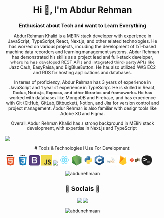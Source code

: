 <h1 align="center">Hi 👋, I'm Abdur Rehman</h1>
<h3 align="center">Enthusiast about Tech and want to Learn Everything</h3>



<p align="center">
    Abdur Rehman Khalid is a MERN stack developer with experience in JavaScript, TypeScript, React, Next.js, and other related technologies. He has worked on various projects, including the development of IoT-based machine data recorders and learning management systems. Abdur Rehman has demonstrated his skills as a project lead and full-stack developer, where he has developed REST APIs and integrated third-party APIs like Jazz Cash, EasyPaisa, and BigBlueButton. He has also utilized AWS EC2 and RDS for hosting applications and databases. </p>

  <p align="center">  In terms of proficiency, Abdur Rehman has 3 years of experience in JavaScript and 1 year of experience in TypeScript. He is skilled in React, Redux, Node.js, Express, and other libraries and frameworks. He has worked with databases like MongoDB and Firebase, and has experience with Git (GitHub, GitLab, Bitbucket), Notion, and Jira for version control and project management. Abdur Rehman is also familiar with design tools like Adobe XD and Figma.</p>


  <p align="center">     Overall, Abdur Rehman Khalid has a strong background in MERN stack development, with expertise in Next.js and TypeScript.</p>


<img  align="center"
    src='https://user-images.githubusercontent.com/5713670/87202985-820dcb80-c2b6-11ea-9f56-7ec461c497c3.gif'
    width="190">

<p align="center"># Tools & Technologies I Use For Development:</p>
<code><img height="35" src="https://raw.githubusercontent.com/github/explore/80688e429a7d4ef2fca1e82350fe8e3517d3494d/topics/html/html.png"></code>
<code><img height="35" src="https://raw.githubusercontent.com/github/explore/80688e429a7d4ef2fca1e82350fe8e3517d3494d/topics/css/css.png"></code>
<code><img height="35" src="https://raw.githubusercontent.com/github/explore/80688e429a7d4ef2fca1e82350fe8e3517d3494d/topics/bootstrap/bootstrap.png"></code>
<code><img height="35" src="https://raw.githubusercontent.com/github/explore/80688e429a7d4ef2fca1e82350fe8e3517d3494d/topics/javascript/javascript.png"></code>
<code><img height="35" src="https://avatars1.githubusercontent.com/u/25158?s=200&v=4"></code>
<code><img height="35" src="https://raw.githubusercontent.com/github/explore/80688e429a7d4ef2fca1e82350fe8e3517d3494d/topics/react/react.png"></code>
<code><img height="35" src="https://raw.githubusercontent.com/github/explore/80688e429a7d4ef2fca1e82350fe8e3517d3494d/topics/nodejs/nodejs.png"></code>
<code><img height="35" src="https://raw.githubusercontent.com/github/explore/80688e429a7d4ef2fca1e82350fe8e3517d3494d/topics/python/python.png"></code
<code><img height="35" src="https://raw.githubusercontent.com/github/explore/80688e429a7d4ef2fca1e82350fe8e3517d3494d/topics/cpp/cpp.png"></code>
<code><img height="35" src="https://raw.githubusercontent.com/github/explore/80688e429a7d4ef2fca1e82350fe8e3517d3494d/topics/mysql/mysql.png"></code>
<code><img height="35" src="https://raw.githubusercontent.com/github/explore/80688e429a7d4ef2fca1e82350fe8e3517d3494d/topics/firebase/firebase.png"></code>
<code><img height="35" src="https://raw.githubusercontent.com/github/explore/80688e429a7d4ef2fca1e82350fe8e3517d3494d/topics/git/git.png"></code>
<code><img height="35" src="https://raw.githubusercontent.com/github/explore/80688e429a7d4ef2fca1e82350fe8e3517d3494d/topics/terminal/terminal.png"></code
<br>


<p align="center"><img src="https://komarev.com/ghpvc/?username=abdurrehmaan&label=Profile%20views&color=0e75b6&style=flat" alt="abdurrehmaan"/></p>
<h2 align="center">🌟 Socials 🌟</h2>


<p align="center">
  <img width="65%" src="https://github-readme-stats.vercel.app/api?username=abdurrehmaan&show_icons=true&title_color=fff&icon_color=79ff97&text_color=9f9f9f&bg_color=151515" />
  <img width="27%" src="https://github-readme-stats.vercel.app/api/top-langs/?username=abdurrehmaan&count_icons=true&title_color=fff&icon_color=79ff97&text_color=9f9f9f&bg_color=151515"/>
</p>

<p align="center"><img src="https://github-readme-streak-stats.herokuapp.com?user=abdurrehmaan&theme=tokyonight&date_format=M%20j%5B%2C%20Y%5D" alt="abdurrehmaan" /></p>

